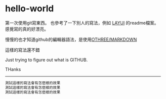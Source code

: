 # hello-world

第一次使用git寫東西。
也參考了一下別人的寫法，例如 [LAYUI](https://github.com/sentsin/layui/edit/master/README.md "SENTSIN/LAYUI") 的readme檔案。
感覺寫的真的好漂亮。

慢慢的也才知道github的編輯器語法，是使用[OTHREE/MARKDOWN](https://github.com/othree/markdown-syntax-zhtw "MARKDOWN中文版")

這樣的寫法還不錯

Just trying to figure out what is GITHUB.


THanks


---

```js
測試這樣的寫法會有怎麼樣的效果
測試這樣的寫法會有怎麼樣的效果
測試這樣的寫法會有怎麼樣的效果
```
